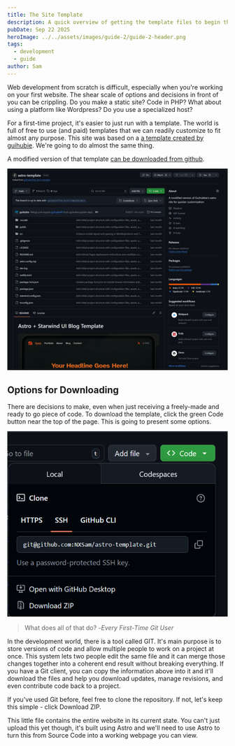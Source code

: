 ```yaml
---
title: The Site Template
description: A quick overview of getting the template files to begin the project.
pubDate: Sep 22 2025
heroImage: ../../assets/images/guide-2/guide-2-header.png
tags:
  - development
  - guide
author: Sam
---
```

Web development from scratch is difficult, especially when you're working on your first website. The shear scale of options and decisions in front of you can be crippling. Do you make a static site? Code in PHP? What about using a platform like Wordpress? Do you use a specialized host?

For a first-time project, it's easier to just run with a template. The world is full of free to use (and paid) templates that we can readily customize to fit almost any purpose. This site was based on a [a template created by guihubie](https://github.com/guihubie/free-astro-template). We're going to do almost the same thing.

A modified version of that template [can be downloaded from github](https://github.com/guihubie/free-astro-template). 

![A picture of the github repository with the website template](../../assets/images/guide-2/github-download.png)

## Options for Downloading

There are decisions to make, even when just receiving a freely-made and ready to go piece of code. To download the template, click the green Code button near the top of the page. This is going to present some options.

![A picture of the code options dialog, it include git download options as well as a source code download option](../../assets/images/guide-2/download-options.png)

>What does all of that do?
>-<cite>Every First-Time Git User</cite>

In the development world, there is a tool called GIT. It's main purpose is to store versions of code and allow multiple people to work on a project at once. This system lets two people edit the same file and it can merge those changes together into a coherent end result without breaking everything. If you have a Git client, you can copy the information above into it and it'll download the files and help you download updates, manage revisions, and even contribute code back to a project.

If you've used Git before, feel free to clone the repository. If not, let's keep this simple - click Download ZIP.

This little file contains the entire website in its current state. You can't just upload this yet though, it's built using Astro and we'll need to use Astro to turn this from Source Code into a working webpage you can view.